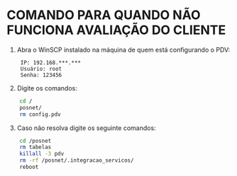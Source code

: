 # COMANDO PARA QUANDO NÃO FUNCIONA AVALIAÇÃO DO CLIENTE

1. Abra o WinSCP instalado na máquina de quem está configurando o PDV:
		
		IP: 192.168.***.***
		Usuário: root
		Senha: 123456

2. Digite os comandos:
```bash
	cd /
	posnet/
	rm config.pdv
```

3. Caso não resolva digite os seguinte comandos:
```bash
	cd /posnet
	rm tabelas
    killall -3 pdv
    rm -rf /posnet/.integracao_servicos/
    reboot
```
